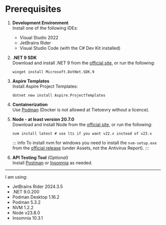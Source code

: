 # Prerequisites

1. **Development Environment**  
   Install one of the following IDEs:
    - Visual Studio 2022
    - JetBrains Rider
    - Visual Studio Code (with the C# Dev Kit installed)

2. **.NET 9 SDK**  
   Download and install .NET 9 from the [official site](https://dotnet.microsoft.com/en-us/download), or run the following:
   ```shell
   winget install Microsoft.DotNet.SDK.9
   ```

3. **Aspire Templates**  
   Install Aspire Project Templates:
   ```shell
   dotnet new install Aspire.ProjectTemplates
   ```

4. **Containerization**  
   Use [Podman](https://podman.io/) (Docker is not allowed at Tietoevry without a licence).

5. **Node - at least version 20.7.0**  
   Download and install Node from the [official site](https://nodejs.org/en), or run the following:
   ```shell
   nvm install latest # use lts if you want v22.x instead of v23.x
   ```
   ::: info
   To install nvm for windows you need to install the `nvm-setup.exe` from the [official release](https://github.com/coreybutler/nvm-windows/releases) (under Assets, not the Antivirus Report).
   :::

6. **API Testing Tool** _(Optional)_  
   Install [Postman](https://www.postman.com/) or [Insomnia](https://insomnia.rest/) as needed.

---

I am using:
- JetBrains Rider 2024.3.5
- .NET 9.0.200
- Podman Desktop 1.16.2
- Podman 5.3.2
- NVM 1.2.2
- Node v23.8.0
- Insomnia 10.3.1